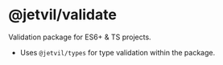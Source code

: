 # @jetvil/validate

Validation package for ES6+ & TS projects.

- Uses `@jetvil/types` for type validation within the package.
